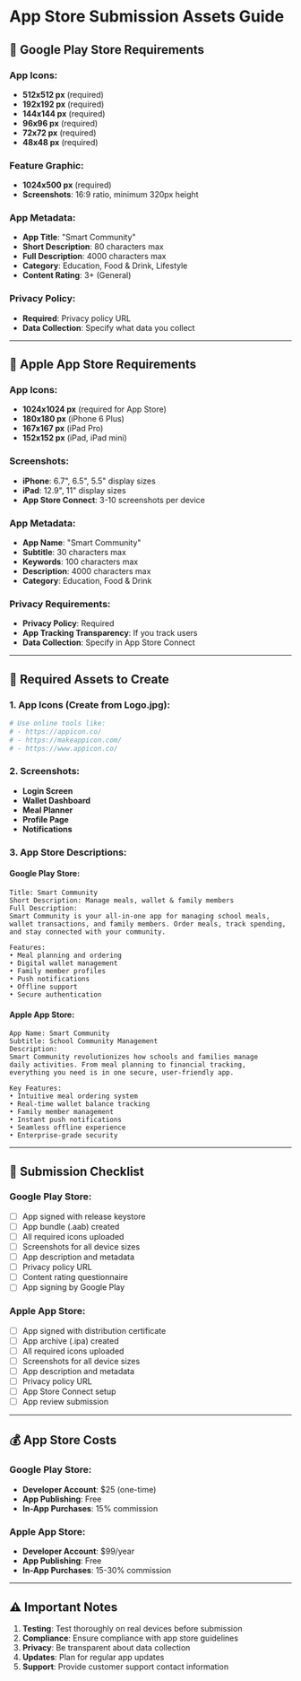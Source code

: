 # App Store Submission Assets Guide

## 🎯 **Google Play Store Requirements**

### **App Icons:**
- **512x512 px** (required)
- **192x192 px** (required)
- **144x144 px** (required)
- **96x96 px** (required)
- **72x72 px** (required)
- **48x48 px** (required)

### **Feature Graphic:**
- **1024x500 px** (required)
- **Screenshots**: 16:9 ratio, minimum 320px height

### **App Metadata:**
- **App Title**: "Smart Community"
- **Short Description**: 80 characters max
- **Full Description**: 4000 characters max
- **Category**: Education, Food & Drink, Lifestyle
- **Content Rating**: 3+ (General)

### **Privacy Policy:**
- **Required**: Privacy policy URL
- **Data Collection**: Specify what data you collect

---

## 🍎 **Apple App Store Requirements**

### **App Icons:**
- **1024x1024 px** (required for App Store)
- **180x180 px** (iPhone 6 Plus)
- **167x167 px** (iPad Pro)
- **152x152 px** (iPad, iPad mini)

### **Screenshots:**
- **iPhone**: 6.7", 6.5", 5.5" display sizes
- **iPad**: 12.9", 11" display sizes
- **App Store Connect**: 3-10 screenshots per device

### **App Metadata:**
- **App Name**: "Smart Community"
- **Subtitle**: 30 characters max
- **Keywords**: 100 characters max
- **Description**: 4000 characters max
- **Category**: Education, Food & Drink

### **Privacy Requirements:**
- **Privacy Policy**: Required
- **App Tracking Transparency**: If you track users
- **Data Collection**: Specify in App Store Connect

---

## 📱 **Required Assets to Create**

### **1. App Icons (Create from Logo.jpg):**
```bash
# Use online tools like:
# - https://appicon.co/
# - https://makeappicon.com/
# - https://www.appicon.co/
```

### **2. Screenshots:**
- **Login Screen**
- **Wallet Dashboard**
- **Meal Planner**
- **Profile Page**
- **Notifications**

### **3. App Store Descriptions:**

#### **Google Play Store:**
```
Title: Smart Community
Short Description: Manage meals, wallet & family members
Full Description: 
Smart Community is your all-in-one app for managing school meals, 
wallet transactions, and family members. Order meals, track spending, 
and stay connected with your community.

Features:
• Meal planning and ordering
• Digital wallet management
• Family member profiles
• Push notifications
• Offline support
• Secure authentication
```

#### **Apple App Store:**
```
App Name: Smart Community
Subtitle: School Community Management
Description:
Smart Community revolutionizes how schools and families manage 
daily activities. From meal planning to financial tracking, 
everything you need is in one secure, user-friendly app.

Key Features:
• Intuitive meal ordering system
• Real-time wallet balance tracking
• Family member management
• Instant push notifications
• Seamless offline experience
• Enterprise-grade security
```

---

## 🚀 **Submission Checklist**

### **Google Play Store:**
- [ ] App signed with release keystore
- [ ] App bundle (.aab) created
- [ ] All required icons uploaded
- [ ] Screenshots for all device sizes
- [ ] App description and metadata
- [ ] Privacy policy URL
- [ ] Content rating questionnaire
- [ ] App signing by Google Play

### **Apple App Store:**
- [ ] App signed with distribution certificate
- [ ] App archive (.ipa) created
- [ ] All required icons uploaded
- [ ] Screenshots for all device sizes
- [ ] App description and metadata
- [ ] Privacy policy URL
- [ ] App Store Connect setup
- [ ] App review submission

---

## 💰 **App Store Costs**

### **Google Play Store:**
- **Developer Account**: $25 (one-time)
- **App Publishing**: Free
- **In-App Purchases**: 15% commission

### **Apple App Store:**
- **Developer Account**: $99/year
- **App Publishing**: Free
- **In-App Purchases**: 15-30% commission

---

## ⚠️ **Important Notes**

1. **Testing**: Test thoroughly on real devices before submission
2. **Compliance**: Ensure compliance with app store guidelines
3. **Privacy**: Be transparent about data collection
4. **Updates**: Plan for regular app updates
5. **Support**: Provide customer support contact information 